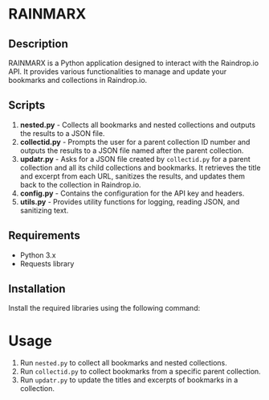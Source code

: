 # RAINMARX

## Description

RAINMARX is a Python application designed to interact with the Raindrop.io API. It provides various functionalities to manage and update your bookmarks and collections in Raindrop.io.

## Scripts

1. **nested.py** - Collects all bookmarks and nested collections and outputs the results to a JSON file.
2. **collectid.py** - Prompts the user for a parent collection ID number and outputs the results to a JSON file named after the parent collection.
3. **updatr.py** - Asks for a JSON file created by `collectid.py` for a parent collection and all its child collections and bookmarks. It retrieves the title and excerpt from each URL, sanitizes the results, and updates them back to the collection in Raindrop.io.
4. **config.py** - Contains the configuration for the API key and headers.
5. **utils.py** - Provides utility functions for logging, reading JSON, and sanitizing text.

## Requirements

- Python 3.x
- Requests library

## Installation

Install the required libraries using the following command:

# Usage

1. Run `nested.py` to collect all bookmarks and nested collections.
2. Run `collectid.py` to collect bookmarks from a specific parent collection.
3. Run `updatr.py` to update the titles and excerpts of bookmarks in a collection.


